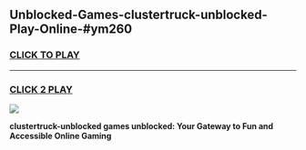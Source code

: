 
## Unblocked-Games-clustertruck-unblocked-Play-Online-#ym260
<h3>
<a href="https://premium.freeplayer.one?title=clustertruck-unblocked&ref=24F">CLICK TO PLAY</a></h3>
<hr>

<h3>
<a href="https://premium.freeplayer.one?title=clustertruck-unblocked&ref=24F">CLICK 2 PLAY</a>
  
</h3>

<a href="https://premium.freeplayer.one?title=clustertruck-unblocked&ref=24F/"><img src="https://clearcache.store/games.png"></a>


**clustertruck-unblocked games unblocked: Your Gateway to Fun and Accessible Online Gaming**
